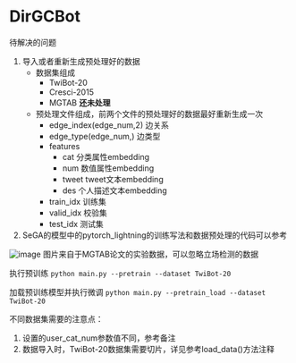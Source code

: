 # DirGCBot
待解决的问题
1. 导入或者重新生成预处理好的数据
   - 数据集组成
     - TwiBot-20
     - Cresci-2015
     - MGTAB **还未处理**
   - 预处理文件组成，前两个文件的预处理好的数据最好重新生成一次
     - edge_index(edge_num,2) 边关系
     - edge_type(edge_num,) 边类型
     - features
       - cat 分类属性embedding
       - num 数值属性embedding
       - tweet tweet文本embedding
       - des 个人描述文本embedding
     - train_idx 训练集
     - valid_idx 校验集
     - test_idx 测试集
2. SeGA的模型中的pytorch_lightning的训练写法和数据预处理的代码可以参考

![image](https://github.com/orangeskyyy/DirGCBot/assets/46984272/39b1462a-cd1a-455b-88d0-b649983beb9f)
图片来自于MGTAB论文的实验数据，可以忽略立场检测的数据

执行预训练
```python main.py --pretrain --dataset TwiBot-20```

加载预训练模型并执行微调
```python main.py --pretrain_load --dataset TwiBot-20```

不同数据集需要的注意点：
1. 设置的user_cat_num参数值不同，参考备注
2. 数据导入时，TwiBot-20数据集需要切片，详见参考load_data()方法注释

